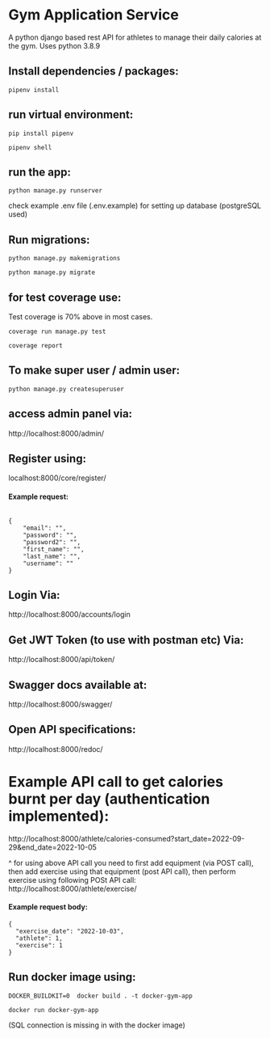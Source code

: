 # Gym Application Service
A python django based rest API for athletes to manage their daily calories at the gym. Uses python 3.8.9

## Install dependencies / packages:

```
pipenv install
```

## run virtual environment:
```
pip install pipenv

pipenv shell
```

## run the app:
```
python manage.py runserver
```

check example .env file (.env.example) for setting up database (postgreSQL used)

## Run migrations:

```
python manage.py makemigrations

python manage.py migrate
```

## for test coverage use:

Test coverage is 70% above in most cases.

```
coverage run manage.py test

coverage report
```

## To make super user / admin user:
```
python manage.py createsuperuser
```

## access admin panel via:
http://localhost:8000/admin/

## Register using:

localhost:8000/core/register/

#### Example request:
```

{
    "email": "",
    "password": "",
    "password2": "",
    "first_name": "",
    "last_name": "",
    "username": ""
}
```

## Login Via:
http://localhost:8000/accounts/login

## Get JWT Token (to use with postman etc) Via:
http://localhost:8000/api/token/

## Swagger docs available at:
http://localhost:8000/swagger/

## Open API specifications:
http://localhost:8000/redoc/

# Example API call to get calories burnt per day (authentication implemented):
http://localhost:8000/athlete/calories-consumed?start_date=2022-09-29&end_date=2022-10-05

^ for using above API call you need to first add equipment (via POST call), then add exercise using that equipment (post API call), then perform exercise using following POSt API call:
http://localhost:8000/athlete/exercise/

#### Example request body:

```
{
  "exercise_date": "2022-10-03",
  "athlete": 1,
  "exercise": 1
}
```

## Run docker image using:

```
DOCKER_BUILDKIT=0  docker build . -t docker-gym-app

docker run docker-gym-app
```

(SQL connection is missing in with the docker image)
